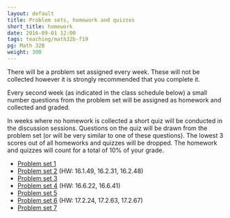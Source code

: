 ```yaml
---
layout: default
title: Problem sets, homework and quizzes
short_title: homework
date: 2016-09-01 12:00
tags: teaching/math32b-f19
pg: Math 32B
weight: 300
---
```


There will be a problem set assigned every week. These will not be collected however it is strongly recommended that you complete it.

Every second week (as indicated in the class schedule below) a small number questions from the problem set will be assigned as homework and collected and graded. 

In weeks where no homework is collected a short quiz will be conducted in the discussion sessions. Questions on the quiz will be drawn from the problem set (or will be very similar to one of these questions). The lowest 3 scores out of all homeworks and quizzes will be dropped. The homework and quizzes will count for a total of 10% of your grade.

- [Problem set 1][ps1]
- [Problem set 2][ps2] (HW: 16.1.49, 16.2.31, 16.2.48)
- [Problem set 3][ps3]
- [Problem set 4][ps4] (HW: 16.6.22, 16.6.41)
- [Problem set 5][ps5]
- [Problem set 6][ps6] (HW: 17.2.24, 17.2.63, 17.2.67)
- [Problem set 7][ps7]
<!-- - [Problem set 8][ps8] -->
<!-- - [Problem set 9][ps9] -->
<!-- - [Problem set 10][ps10] -->

[ps1]: ps/ps1.pdf
[ps2]: ps/ps2.pdf
[ps3]: ps/ps3.pdf
[ps4]: ps/ps4.pdf
[ps5]: ps/ps5.pdf
[ps6]: ps/ps6.pdf
[ps7]: ps/ps7.pdf
[ps8]: ps/ps8.pdf
[ps9]: ps/ps9.pdf
[ps10]: ps/ps10.pdf

